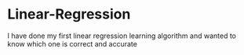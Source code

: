 # Linear-Regression
I have done my first linear regression learning algorithm and wanted to know which one is correct and accurate
